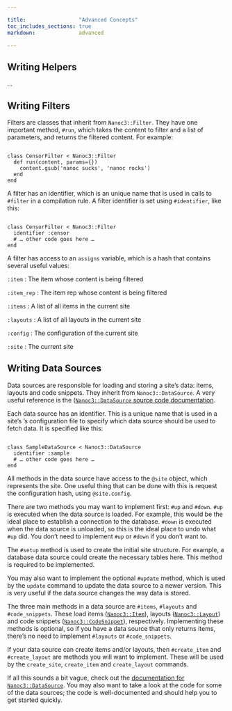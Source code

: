 ```yaml
---

title:                 "Advanced Concepts"
toc_includes_sections: true
markdown:              advanced

---
```


Writing Helpers
---------------

…

Writing Filters
---------------

Filters are classes that inherit from `Nanoc3::Filter`. They have one important method, `#run`, which takes the content to filter and a list of parameters, and returns the filtered content. For example:

<pre><code class="language-ruby">
class CensorFilter &lt; Nanoc3::Filter
  def run(content, params={})
    content.gsub('nanoc sucks', 'nanoc rocks')
  end
end
</code></pre>

A filter has an identifier, which is an unique name that is used in calls to `#filter` in a compilation rule. A filter identifier is set using `#identifier`, like this:

<pre><code class="language-ruby">
class CensorFilter &lt; Nanoc3::Filter
  identifier :censor
  # … other code goes here …
end
</code></pre>

A filter has access to an `assigns` variable, which is a hash that contains several useful values:

`:item`
: The item whose content is being filtered

`:item_rep`
: The item rep whose content is being filtered

`:items`
: A list of all items in the current site

`:layouts`
: A list of all layouts in the current site

`:config`
: The configuration of the current site

`:site`
: The current site

Writing Data Sources
--------------------

Data sources are responsible for loading and storing a site’s data: items, layouts and code snippets. They inherit from `Nanoc3::DataSource`. A very useful reference is the ([`Nanoc3::DataSource` source code documentation](/docs/api/3.1/Nanoc3/DataSource.html).

Each data source has an identifier. This is a unique name that is used in a site’s ’s configuration file to specify which data source should be used to fetch data. It is specified like this:

<pre><code class="language-ruby">
class SampleDataSource &lt; Nanoc3::DataSource
  identifier :sample
  # … other code goes here …
end
</code></pre>

All methods in the data source have access to the `@site` object, which represents the site. One useful thing that can be done with this is request the configuration hash, using `@site.config`.

There are two methods you may want to implement first: `#up` and `#down`. `#up` is executed when the data source is loaded. For example, this would be the ideal place to establish a connection to the database. `#down` is executed when the data source is unloaded, so this is the ideal place to undo what `#up` did. You don’t need to implement `#up` or `#down` if you don’t want to.

The `#setup` method is used to create the initial site structure. For example, a database data source could create the necessary tables here. This method is required to be implemented.

You may also want to implement the optional `#update` method, which is used by the `update` command to update the data source to a newer version. This is very useful if the data source changes the way data is stored.

The three main methods in a data source are `#items`, `#layouts` and `#code_snippets`. These load items ([`Nanoc3::Item`](/docs/api/3.1/Nanoc3/Item.html)), layouts ([`Nanoc3::Layout`](/docs/api/3.1/Nanoc3/Layout.html)) and code snippets ([`Nanoc3::CodeSnippet`](/docs/api/3.1/Nanoc3/CodeSnippet.html)), respectively. Implementing these methods is optional, so if you have a data source that only returns items, there’s no need to implement `#layouts` or `#code_snippets`.

If your data source can create items and/or layouts, then `#create_item` and `#create_layout` are methods you will want to implement. These will be used by the `create_site`, `create_item` and `create_layout` commands.

If all this sounds a bit vague, check out the [documentation for `Nanoc3::DataSource`](/docs/api/3.1/Nanoc3/DataSource.html). You may also want to take a look at the code for some of the data sources; the code is well-documented and should help you to get started quickly.
